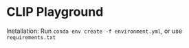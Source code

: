 # CLIP Playground

Installation: Run `conda env create -f environment.yml`, or use `requirements.txt`